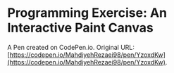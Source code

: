 # Programming Exercise: An Interactive Paint Canvas

A Pen created on CodePen.io. Original URL: [https://codepen.io/MahdiyehRezaei98/pen/YzoxdKw](https://codepen.io/MahdiyehRezaei98/pen/YzoxdKw).

